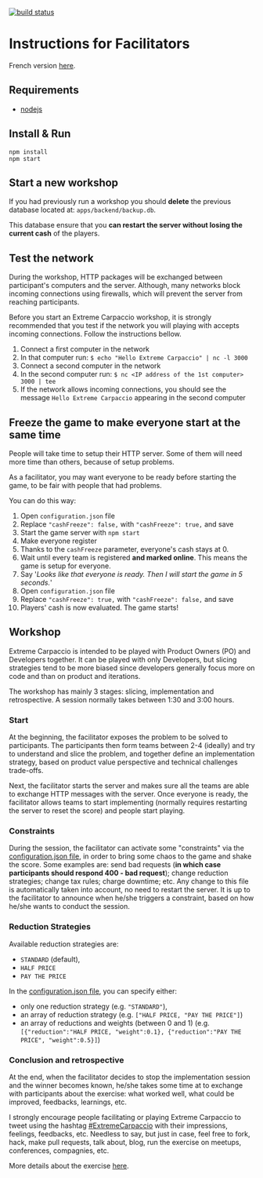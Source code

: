 [![build status](https://travis-ci.org/dlresende/extreme-carpaccio.svg?branch=master)]()

# Instructions for Facilitators

French version [here](./README-FR.md).

## Requirements

- [nodejs](https://nodejs.org/en/)

## Install & Run

```
npm install
npm start
```

## Start a new workshop

If you had previously run a workshop you should **delete** the previous database located at: `apps/backend/backup.db`.

This database ensure that you **can restart the server without losing the current cash** of the players.

## Test the network

During the workshop, HTTP packages will be exchanged between participant's computers and the server. Although, many networks block incoming connections using
firewalls, which will prevent the server from reaching participants.

Before you start an Extreme Carpaccio workshop, it is strongly recommended that you test if the network you will playing with accepts incoming connections.
Follow the instructions bellow.

1. Connect a first computer in the network
2. In that computer run: `$ echo "Hello Extreme Carpaccio" | nc -l 3000`
3. Connect a second computer in the network
4. In the second computer run: `$ nc <IP address of the 1st computer> 3000 | tee `
5. If the network allows incoming connections, you should see the message `Hello Extreme Carpaccio` appearing in the second computer

## Freeze the game to make everyone start at the same time

People will take time to setup their HTTP server. Some of them will need more time than others, because of setup problems.

As a facilitator, you may want everyone to be ready before starting the game, to be fair with people that had problems.

You can do this way:

1. Open `configuration.json` file
2. Replace `"cashFreeze": false,` with `"cashFreeze": true,` and save
3. Start the game server with `npm start`
4. Make everyone register
5. Thanks to the `cashFreeze` parameter, everyone's cash stays at 0.
6. Wait until every team is registered **and marked online**. This means the game is setup for everyone.
7. Say '_Looks like that everyone is ready. Then I will start the game in 5 seconds._'
8. Open `configuration.json` file
9. Replace `"cashFreeze": true,` with `"cashFreeze": false,` and save
10. Players' cash is now evaluated. The game starts!

## Workshop

Extreme Carpaccio is intended to be played with Product Owners (PO) and Developers together. It can be played with only Developers, but slicing strategies tend
to be more biased since developers generally focus more on code and than on product and iterations.

The workshop has mainly 3 stages: slicing, implementation and retrospective. A session normally takes between 1:30 and 3:00 hours.

### Start

At the beginning, the facilitator exposes the problem to be solved to participants. The participants then form teams between 2-4 (ideally) and try to understand
and slice the problem, and together define an implementation strategy, based on product value perspective and technical challenges trade-offs.

Next, the facilitator starts the server and makes sure all the teams are able to exchange HTTP messages with the server. Once everyone is ready, the facilitator
allows teams to start implementing (normally requires restarting the server to reset the score) and people start playing.

### Constraints

During the session, the facilitator can activate some "constraints" via the [configuration.json file](./apps/backend/configuration.json), in order to bring some
chaos to the game and shake the score. Some examples are: send bad requests (**in which case participants should respond 400 - bad request**); change reduction
strategies; change tax rules; charge downtime; etc. Any change to this file is automatically taken into account, no need to restart the server. It is up to the
facilitator to announce when he/she triggers a constraint, based on how he/she wants to conduct the session.

### Reduction Strategies

Available reduction strategies are:

- `STANDARD` (default),
- `HALF PRICE`
- `PAY THE PRICE`

In the [configuration.json file](./apps/backend/configuration.json), you can specify either:

- only one reduction strategy (e.g. `"STANDARD"`),
- an array of reduction strategy (e.g. `["HALF PRICE, "PAY THE PRICE"]`)
- an array of reductions and weights (between 0 and 1) (e.g. `[{"reduction":"HALF PRICE, "weight":0.1}, {"reduction":"PAY THE PRICE", "weight":0.5}]`)

### Conclusion and retrospective

At the end, when the facilitator decides to stop the implementation session and the winner becomes known, he/she takes some time at to exchange with
participants about the exercise: what worked well, what could be improved, feedbacks, learnings, etc.

I strongly encourage people facilitating or playing Extreme Carpaccio to tweet using the
hashtag [#ExtremeCarpaccio](https://twitter.com/search?vertical=default&q=%22extreme%20carpaccio%22%20OR%20%22Xtreme%20carpaccio%22%20OR%20%23ExtremeCarpaccio&src=typd)
with their impressions, feelings, feedbacks, etc. Needless to say, but just in case, feel free to fork, hack, make pull requests, talk about, blog, run the
exercise on meetups, conferences, compagnies, etc.

More details about the exercise [here](https://diegolemos.net/2016/01/07/extreme-carpaccio/).
